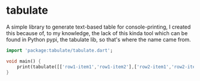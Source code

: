 # tabulate

A simple library to generate text-based table for console-printing,
I created this because of, to my knowledge, the lack of this kinda tool which can be found in Python pypi, the tabulate lib, so that's where the name came from.


```dart
import 'package:tabulate/tabulate.dart';

void main() {
    print(tabulate([['row1-item1','row1-item2'],['row2-item1','row2-item2']], ['header1','header2']));
}
```